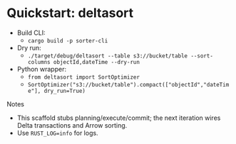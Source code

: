 # Quickstart: deltasort

- Build CLI:
  - `cargo build -p sorter-cli`
- Dry run:
  - `./target/debug/deltasort --table s3://bucket/table --sort-columns objectId,dateTime --dry-run`
- Python wrapper:
  - `from deltasort import SortOptimizer`
  - `SortOptimizer("s3://bucket/table").compact(["objectId","dateTime"], dry_run=True)`

Notes
- This scaffold stubs planning/execute/commit; the next iteration wires Delta transactions and Arrow sorting.
- Use `RUST_LOG=info` for logs.
